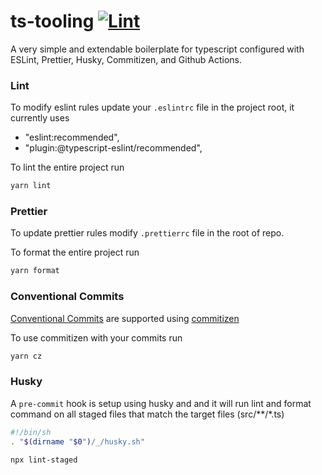 # ts-tooling [![Lint](https://github.com/asjadanis/ts-tooling/actions/workflows/lint.yml/badge.svg)](https://github.com/asjadanis/ts-tooling/actions/workflows/lint.yml)

A very simple and extendable boilerplate for typescript configured with ESLint, Prettier, Husky, Commitizen, and Github Actions.

### Lint

To modify eslint rules update your `.eslintrc` file in the project root, it currently uses 
- "eslint:recommended",
- "plugin:@typescript-eslint/recommended",

To lint the entire project run

```bash
yarn lint
```

### Prettier

To update prettier rules modify `.prettierrc` file in the root of repo.

To format the entire project run

```bash
yarn format
```

### Conventional Commits

[Conventional Commits](https://www.conventionalcommits.org/en/v1.0.0/) are supported using [commitizen](https://github.com/commitizen/cz-cli)

To use commitizen with your commits run

```bash
yarn cz
````

### Husky

A `pre-commit` hook is setup using husky and and it will run lint and format command on all staged files that match the target files (src/**/*.ts)

```bash
#!/bin/sh
. "$(dirname "$0")/_/husky.sh"

npx lint-staged
```

